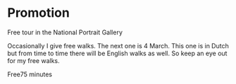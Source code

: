 # Promotion

<span class="lead">Free tour in the National Portrait Gallery</span>

Occasionally I give free walks. The next one is 4 March. This one is in Dutch but from time to time there will be English walks as well. So keep an eye out for my free walks.

<span class="price">Free</span><span class="duration">75 minutes</span>
